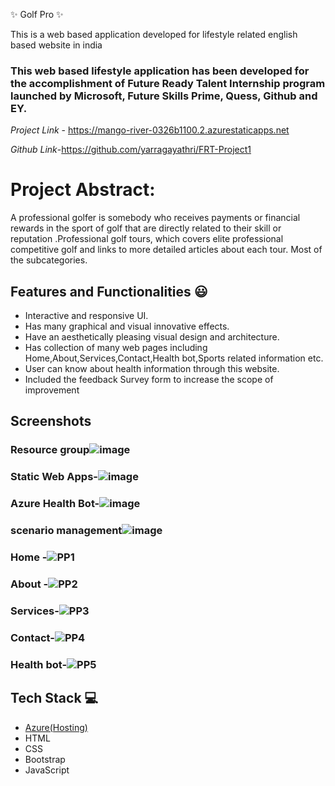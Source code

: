  ✨ Golf Pro  ✨

This is a web based application developed for lifestyle related english based website in india

### This web based lifestyle application has been developed for the accomplishment of Future Ready Talent Internship program launched by Microsoft, Future Skills Prime, Quess, Github and EY.


*Project Link* - https://mango-river-0326b1100.2.azurestaticapps.net

*Github Link*-https://github.com/yarragayathri/FRT-Project1


# Project Abstract:
A professional golfer is somebody who receives payments or financial rewards in the sport of golf that are directly related to their skill or reputation .Professional golf tours, which covers elite professional competitive golf and links to more detailed articles about each tour. Most of the subcategories.


## Features and Functionalities 😃

- Interactive and responsive UI.
- Has many graphical and visual innovative effects.
- Have an aesthetically pleasing visual design and architecture.
- Has collection of many web pages including Home,About,Services,Contact,Health bot,Sports related information etc.
- User can know about health information through this website.
- Included the feedback Survey form to increase the scope of improvement 

## Screenshots





   

### Resource group![image](https://user-images.githubusercontent.com/115874449/209103065-06bbaaa9-be40-44ac-a866-1868f777e0fb.png)





### Static Web Apps-![image](https://user-images.githubusercontent.com/115874449/209102121-05537d8e-2d46-48d1-9f83-a6d210915e15.png)







###  Azure Health Bot-![image](https://user-images.githubusercontent.com/115874449/209102392-6777e254-6f1c-49c0-adb5-3cb7f1bd5920.png)








### scenario management![image](https://user-images.githubusercontent.com/115874449/213120627-6d60565f-f0f3-4bb4-80ea-62d0ee9d8e3b.png)








### Home -![PP1](https://user-images.githubusercontent.com/115874449/208628023-d2ae5f4b-798e-4be3-831b-5d3874fd7b15.png)







### About -![PP2](https://user-images.githubusercontent.com/115874449/208628230-7d4cd69e-ff4f-4750-b5b4-5f656e847d19.png)







### Services-![PP3](https://user-images.githubusercontent.com/115874449/208628581-bc786614-5c20-4510-b06c-a036a0a47faa.png)








### Contact-![PP4](https://user-images.githubusercontent.com/115874449/208628800-c47514e6-c29c-4c17-8004-fbb6fe76fcf0.png)







### Health bot-![PP5](https://user-images.githubusercontent.com/115874449/208630773-926a6b40-bbd0-4f38-b1dc-7b47e3b37f73.png)






## Tech Stack 💻

- [Azure(Hosting)](https://azure.microsoft.com/en-in/features/azure-portal/)
- HTML
- CSS
- Bootstrap
- JavaScript

